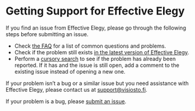 # Getting Support for Effective Elegy

If you find an issue from Effective Elegy, please go through the following steps before submitting an issue.

- Check [the FAQ](#) for a list of common questions and problems.
- Check if the problem still exists [in the latest version of Effective Elegy](https://github.com/anttikivi/effective-elegy/releases/latest).
- Perform a [cursory search](https://github.com/issues?q=is%3Aissue+user%3Aanttikivi) to see if the problem has already been reported. If it has and the issue is still open, add a comment to the existing issue instead of opening a new one.

If your problem isn’t a bug or a similar issue but you need assistance with Effective Elegy, please contact us at support@visiosto.fi.

If your problem is a bug, please [submit an issue](https://github.com/anttikivi/effective-elegy/issues/new/choose).
